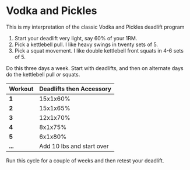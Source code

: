 # Vodka and Pickles

This is my interpretation of the classic Vodka and Pickles deadlift program

1. Start your deadlift very light, say 60% of your 1RM.
2. Pick a kettlebell pull. I like heavy swings in twenty sets of 5.
3. Pick a squat movement. I like double kettlebell front squats in 4-6 sets of 5.

Do this three days a week. Start with deadlifts, and then on alternate days do the kettlebell pull *or* squats.  

| Workout | Deadlifts then Accessory  |
| ------- | ------------------------- |
| **1**   | 15x1x60%                  |
| **2**   | 15x1x65%                  |
| **3**   | 12x1x70%                  |
| **4**   | 8x1x75%                   |
| **5**   | 6x1x80%                   |
| **...** | Add 10 lbs and start over |

Run this cycle for a couple of weeks and then retest your deadlift.